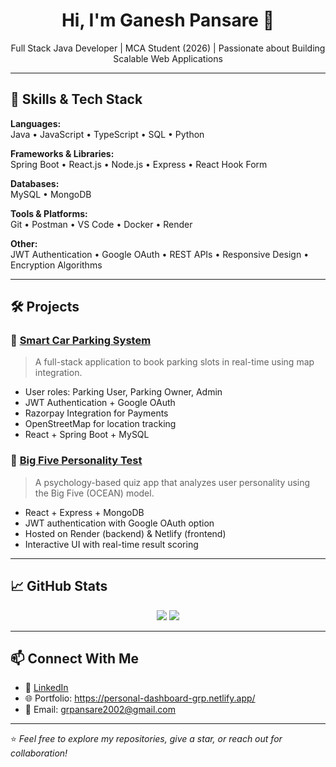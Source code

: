 <h1 align="center">Hi, I'm Ganesh Pansare 👋</h1>

<p align="center">
  Full Stack Java Developer | MCA Student (2026) | Passionate about Building Scalable Web Applications
</p>

---

## 🚀 Skills & Tech Stack

**Languages:**  
Java • JavaScript • TypeScript • SQL • Python

**Frameworks & Libraries:**  
Spring Boot • React.js • Node.js • Express • React Hook Form

**Databases:**  
MySQL • MongoDB

**Tools & Platforms:**  
Git • Postman • VS Code • Docker • Render 

**Other:**  
JWT Authentication • Google OAuth • REST APIs • Responsive Design • Encryption Algorithms

---

## 🛠️ Projects

### 🚗 [Smart Car Parking System](https://github.com/grpansare/smart-car-parking)
> A full-stack application to book parking slots in real-time using map integration.
- User roles: Parking User, Parking Owner, Admin  
- JWT Authentication + Google OAuth  
- Razorpay Integration for Payments  
- OpenStreetMap for location tracking  
- React + Spring Boot + MySQL  

### 🧠 [Big Five Personality Test](https://github.com/grpansare/big-five-personality-test)
> A psychology-based quiz app that analyzes user personality using the Big Five (OCEAN) model.
- React + Express + MongoDB  
- JWT authentication with Google OAuth option  
- Hosted on Render (backend) & Netlify (frontend)  
- Interactive UI with real-time result scoring  

---

## 📈 GitHub Stats

<p align="center">
  <img src="https://github-readme-stats.vercel.app/api?username=grpansare&show_icons=true&theme=radical" />
  <img src="https://github-readme-streak-stats.herokuapp.com?user=grpansare&theme=radical&date_format=M%20j%5B%2C%20Y%5D" />
</p>

---

## 📫 Connect With Me

- 💼 [LinkedIn](https://linkedin.com/in/grpansare)
- 🌐 Portfolio: https://personal-dashboard-grp.netlify.app/
- 📧 Email: grpansare2002@gmail.com

---

⭐ *Feel free to explore my repositories, give a star, or reach out for collaboration!*
